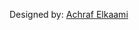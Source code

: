 Designed by: [Achraf Elkaami](https://www.behance.net/gallery/90318223/GOTOEGYPT-Travel-Landing-Page?tracking_source=project_owner_other_projects)
